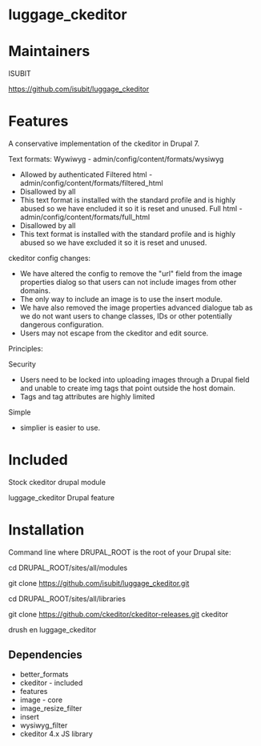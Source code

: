 luggage_ckeditor
===============

Maintainers
===============
ISUBIT

https://github.com/isubit/luggage_ckeditor

Features
================
A conservative implementation of the ckeditor in Drupal 7.

Text formats:
Wywiwyg - admin/config/content/formats/wysiwyg
- Allowed by authenticated
Filtered html - admin/config/content/formats/filtered_html
- Disallowed by all
- This text format is installed with the standard profile and is highly abused so we have encluded it so it is reset and unused.
Full html - admin/config/content/formats/full_html
- Disallowed by all
- This text format is installed with the standard profile and is highly abused so we have excluded it so it is reset and unused.

ckeditor config changes:
- We have altered the config to remove the "url" field from the image properties dialog so that users can not include images from other domains.
- The only way to include an image is to use the insert module.
- We have also removed the image properties advanced dialogue tab as we do not want users to change classes, IDs or other potentially dangerous configuration.
- Users may not escape from the ckeditor and edit source.

Principles:

Security
- Users need to be locked into uploading images through a Drupal field and unable to create img tags that point outside the host domain.
- Tags and tag attributes are highly limited

Simple
- simplier is easier to use.

Included
================
Stock ckeditor drupal module

luggage_ckeditor Drupal feature


Installation
===============

Command line where DRUPAL_ROOT is the root of your Drupal site:

cd DRUPAL_ROOT/sites/all/modules

git clone https://github.com/isubit/luggage_ckeditor.git

cd DRUPAL_ROOT/sites/all/libraries

git clone https://github.com/ckeditor/ckeditor-releases.git ckeditor

drush en luggage_ckeditor
			

Dependencies
----------------

- better\_formats
- ckeditor - included
- features
- image - core
- image\_resize\_filter
- insert
- wysiwyg\_filter
- ckeditor 4.x JS library
